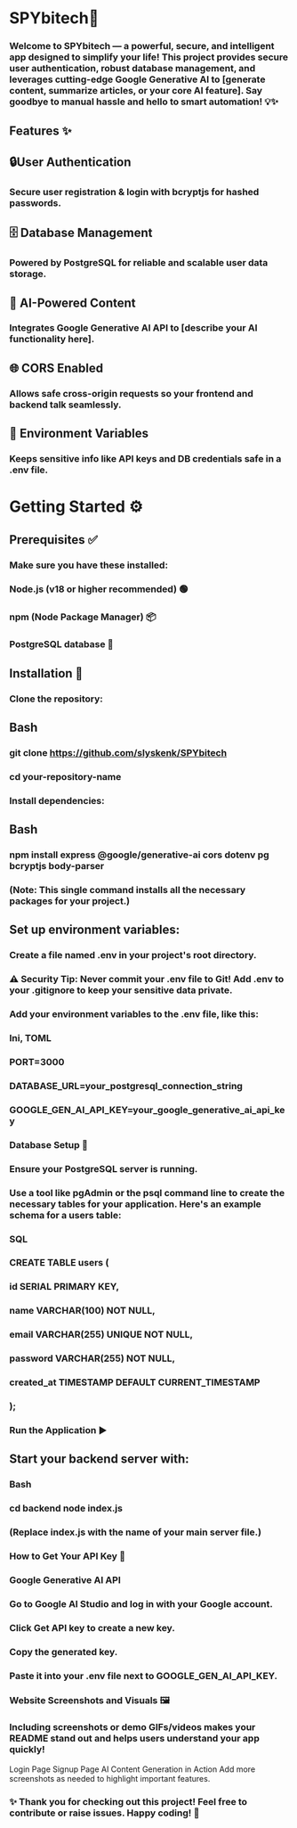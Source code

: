 # SPYbitech🚀
### Welcome to SPYbitech — a powerful, secure, and intelligent app designed to simplify your life! This project provides secure user authentication, robust database management, and leverages cutting-edge Google Generative AI to [generate content, summarize articles, or your core AI feature]. Say goodbye to manual hassle and hello to smart automation! 💡✨

## Features ✨
## 🔒User Authentication
### Secure user registration & login with bcryptjs for hashed passwords.

## 🗄️ Database Management
### Powered by PostgreSQL for reliable and scalable user data storage.

## 🤖 AI-Powered Content
### Integrates Google Generative AI API to [describe your AI functionality here].

## 🌐 CORS Enabled
### Allows safe cross-origin requests so your frontend and backend talk seamlessly.

## 🔐 Environment Variables
### Keeps sensitive info like API keys and DB credentials safe in a .env file.

# Getting Started ⚙️
## Prerequisites ✅
### Make sure you have these installed:

### Node.js (v18 or higher recommended) 🟢

### npm (Node Package Manager) 📦

### PostgreSQL database 🐘

## Installation 🚀
### Clone the repository:

## Bash

### git clone https://github.com/slyskenk/SPYbitech
### cd your-repository-name
### Install dependencies:

## Bash

### npm install express @google/generative-ai cors dotenv pg bcryptjs body-parser
### (Note: This single command installs all the necessary packages for your project.)

## Set up environment variables:

### Create a file named .env in your project's root directory.

### ⚠️ Security Tip: Never commit your .env file to Git! Add .env to your .gitignore to keep your sensitive data private.

### Add your environment variables to the .env file, like this:

### Ini, TOML

### PORT=3000
### DATABASE_URL=your_postgresql_connection_string
### GOOGLE_GEN_AI_API_KEY=your_google_generative_ai_api_key
### Database Setup 🐘

### Ensure your PostgreSQL server is running.

### Use a tool like pgAdmin or the psql command line to create the necessary tables for your application. Here's an example schema for a users table:

### SQL

### CREATE TABLE users (
###  id SERIAL PRIMARY KEY,
###  name VARCHAR(100) NOT NULL,
###  email VARCHAR(255) UNIQUE NOT NULL,
###  password VARCHAR(255) NOT NULL,
###  created_at TIMESTAMP DEFAULT CURRENT_TIMESTAMP
### );
### Run the Application ▶️

## Start your backend server with:

### Bash

### cd backend node index.js
### (Replace index.js with the name of your main server file.)

### How to Get Your API Key 🔑
### Google Generative AI API
### Go to Google AI Studio and log in with your Google account.

### Click Get API key to create a new key.

### Copy the generated key.

### Paste it into your .env file next to GOOGLE_GEN_AI_API_KEY.

### Website Screenshots and Visuals 🖼️
### Including screenshots or demo GIFs/videos makes your README stand out and helps users understand your app quickly!

Login Page
Signup Page
AI Content Generation in Action
Add more screenshots as needed to highlight important features.

### ✨ Thank you for checking out this project! Feel free to contribute or raise issues. Happy coding! 🚀